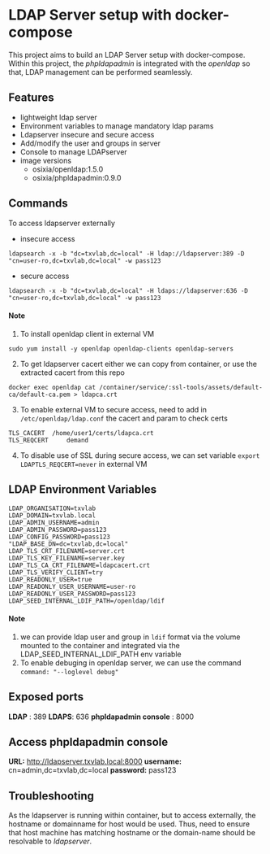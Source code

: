 # LDAP Server setup with docker-compose

This project aims to build an LDAP Server setup with docker-compose. Within this project, the *phpldapadmin* is integrated with the *openldap* so that, LDAP management can be performed seamlessly.

## Features
- lightweight ldap server
- Environment variables to manage mandatory ldap params
- Ldapserver insecure and secure access
- Add/modify the user and groups in server
- Console to manage LDAPserver
- image versions
  - osixia/openldap:1.5.0
  - osixia/phpldapadmin:0.9.0

## Commands
To access ldapserver externally
- insecure access
```
ldapsearch -x -b "dc=txvlab,dc=local" -H ldap://ldapserver:389 -D "cn=user-ro,dc=txvlab,dc=local" -w pass123
```
- secure access
```
ldapsearch -x -b "dc=txvlab,dc=local" -H ldaps://ldapserver:636 -D "cn=user-ro,dc=txvlab,dc=local" -w pass123
```

#### Note
1. To install openldap client in external VM
```
sudo yum install -y openldap openldap-clients openldap-servers
```
2. To get ldapserver cacert either we can copy from container, or use the extracted cacert from this repo
```
docker exec openldap cat /container/service/:ssl-tools/assets/default-ca/default-ca.pem > ldapca.crt
```
3. To enable external VM to secure access, need to add in `/etc/openldap/ldap.conf` the cacert and param to check certs
```
TLS_CACERT	/home/user1/certs/ldapca.crt
TLS_REQCERT     demand
```
4. To disable use of SSL during secure access, we can set variable `export LDAPTLS_REQCERT=never` in external VM

## LDAP Environment Variables

```
LDAP_ORGANISATION=txvlab
LDAP_DOMAIN=txvlab.local
LDAP_ADMIN_USERNAME=admin
LDAP_ADMIN_PASSWORD=pass123
LDAP_CONFIG_PASSWORD=pass123
"LDAP_BASE_DN=dc=txvlab,dc=local"
LDAP_TLS_CRT_FILENAME=server.crt
LDAP_TLS_KEY_FILENAME=server.key
LDAP_TLS_CA_CRT_FILENAME=ldapcacert.crt
LDAP_TLS_VERIFY_CLIENT=try
LDAP_READONLY_USER=true
LDAP_READONLY_USER_USERNAME=user-ro
LDAP_READONLY_USER_PASSWORD=pass123
LDAP_SEED_INTERNAL_LDIF_PATH=/openldap/ldif
```
#### Note
1. we can provide ldap user and group in `ldif` format via the volume mounted to the container and integrated via the LDAP_SEED_INTERNAL_LDIF_PATH env variable
2. To enable debuging in openldap server, we can use the command `command: "--loglevel debug"`


## Exposed ports

**LDAP** : 389
**LDAPS**: 636
**phpldapadmin console** : 8000

## Access phpldapadmin console
**URL:** http://ldapserver.txvlab.local:8000
**username:** cn=admin,dc=txvlab,dc=local
**password:** pass123

## Troubleshooting 
As the ldapserver is running within container, but to access externally, the hostname or domainname for host would be used. Thus, need to ensure that host machine has matching hostname or the domain-name should be resolvable to *ldapserver*.
